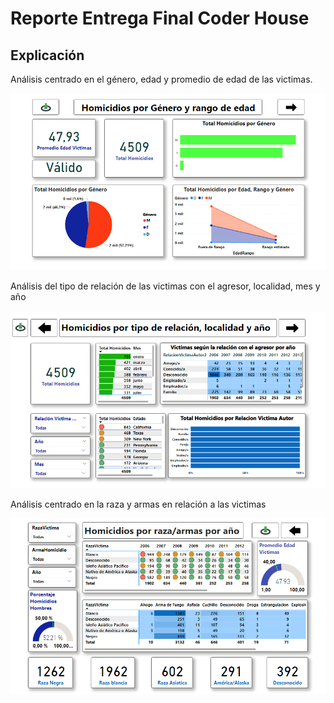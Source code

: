 # Reporte Entrega Final Coder House 

## Explicación

Análisis centrado en el género, edad y promedio de edad de las victimas.

![Alt text](image.png)

Análisis del tipo de relación de las victimas con el agresor, localidad, mes y año

![Alt text](image-1.png)

Análisis centrado en la raza y armas en relación a las victimas

![Alt text](image-2.png)